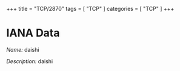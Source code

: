 +++
title = "TCP/2870"
tags = [ "TCP" ]
categories = [ "TCP" ]
+++

# IANA Data

_Name:_ daishi

_Description:_ daishi


